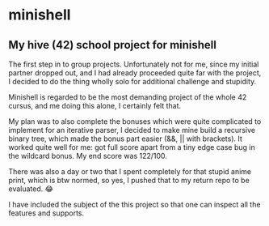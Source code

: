 # minishell
## My hive (42) school project for minishell

The first step in to group projects. Unfortunately not for me, since my initial partner dropped out, and I had already proceeded quite far with the project, I decided to do the thing wholly solo for additional challenge and stupidity.

Minishell is regarded to be the most demanding project of the whole 42 cursus, and me doing this alone, I certainly felt that. 

My plan was to also complete the bonuses which were quite complicated to implement for an iterative parser, I decided to make mine build a recursive binary tree, which made the bonus part easier (&&, || with brackets). It worked quite well for me: got full score apart from a tiny edge case bug in the wildcard bonus. My end score was 122/100.

There was also a day or two that I spent completely for that stupid anime print, which is btw normed, so yes, I pushed that to my return repo to be evaluated. 😂

I have included the subject of the this project so that one can inspect all the features and supports.
